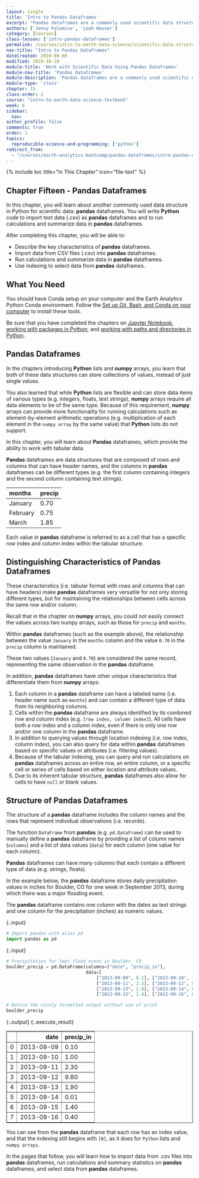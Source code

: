 ```yaml
---
layout: single
title: 'Intro to Pandas Dataframes'
excerpt: "Pandas dataframes are a commonly used scientific data structure in Python that store tabular data using rows and columns with headers. Learn about the key characteristics of pandas dataframes that make them a useful data structure for storing and working with labeled scientific datasets."
authors: ['Jenny Palomino', 'Leah Wasser']
category: [courses]
class-lesson: ['intro-pandas-dataframes']
permalink: /courses/intro-to-earth-data-science/scientific-data-structures-python/pandas-dataframes/
nav-title: "Intro to Pandas Dataframes"
dateCreated: 2019-09-06
modified: 2019-10-10
module-title: 'Work with Scientific Data Using Pandas Dataframes'
module-nav-title: 'Pandas Dataframes'
module-description: 'Pandas dataframes are a commonly used scientific data structure in Python that store tabular data using rows and columns with headers. Learn how to import data into pandas dataframes and how to run calculations, summarize, and select data from pandas dataframes.'
module-type: 'class'
chapter: 15
class-order: 2
course: "intro-to-earth-data-science-textbook"
week: 6
sidebar:
  nav:
author_profile: false
comments: true
order: 1
topics:
  reproducible-science-and-programming: ['python']
redirect_from:
  - "/courses/earth-analytics-bootcamp/pandas-dataframes/intro-pandas-dataframes/"
---
```

{% include toc title="In This Chapter" icon="file-text" %}

<div class='notice--success' markdown="1">

## <i class="fa fa-ship" aria-hidden="true"></i> Chapter Fifteen - Pandas Dataframes

In this chapter, you will learn about another commonly used data structure in Python for scientific data: **pandas** dataframes. You will write **Python** code to import text data (.csv) as **pandas** dataframes and to run calculations and summarize data in **pandas** dataframes.

After completing this chapter, you will be able to:

* Describe the key characteristics of **pandas** dataframes.
* Import data from CSV files (.csv) into **pandas** dataframes.
* Run calculations and summarize data in **pandas** dataframes.
* Use indexing to select data from **pandas** dataframes.


## <i class="fa fa-check-square-o fa-2" aria-hidden="true"></i> What You Need

You should have Conda setup on your computer and the Earth Analytics Python Conda environment. Follow the <a href="{{ site.url }}/workshops/setup-earth-analytics-python/setup-git-bash-conda/">Set up Git, Bash, and Conda on your computer</a> to install these tools.

Be sure that you have completed the chapters on <a href="{{ site.url }}/courses/intro-to-earth-data-science/open-reproducible-science/jupyter-python/">Jupyter Notebook</a>, <a href="{{ site.url }}/courses/intro-to-earth-data-science/python-code-fundamentals/use-python-packages/">working with packages in Python</a>, and <a href="{{ site.url }}/courses/intro-to-earth-data-science/python-code-fundamentals/work-with-files-directories-paths-in-python/">working with paths and directories in Python</a>.

</div>


## Pandas Dataframes

In the chapters introducing **Python** lists and **numpy** arrays, you learn that both of these data structures can store collections of values, instead of just single values. 

You also learned that while **Python** lists are flexible and can store data items of various types (e.g. integers, floats, text strings), **numpy** arrays require all data elements to be of the same type. Because of this requirement, **numpy** arrays can provide more functionality for running calculations such as element-by-element arithmetic operations (e.g. multiplication of each element in the `numpy array` by the same value) that **Python** lists do not support.  

In this chapter, you will learn about **Pandas** dataframes, which provide the ability to work with tabular data. 

**Pandas** dataframes are data structures that are composed of rows and columns that can have header names, and the columns in **pandas** dataframes can be different types (e.g. the first column containing integers and the second column containing text strings). 


| months          |  precip |
|:----------------|:--------|
| January         | 0.70    |
| February        | 0.75    |
| March           | 1.85    |  

Each value in **pandas** dataframe is referred to as a cell that has a specific row index and column index within the tabular structure. 


## Distinguishing Characteristics of Pandas Dataframes

These characteristics (i.e. tabular format with rows and columns that can have headers) make **pandas** dataframes very versatile for not only storing different types, but for maintaining the relationships between cells across the same row and/or column. 

Recall that in the chapter on **numpy** arrays, you could not easily connect the values across two numpy arrays, such as those for `precip` and `months`. 

Within **pandas** dataframes (such as the example above), the relationship between the value `January` in the `months` column and the value `0.70` in the `precip` column is maintained. 

These two values (`January` and `0.70`) are considered the same record, representing the same observation in the **pandas** dataframe.

In addition, **pandas** dataframes have other unique characteristics that differentiate them from **numpy** arrays:

1. Each column in a **pandas** dataframe can have a labeled name (i.e. header name such as `months`) and can contain a different type of data from its neighboring columns. 
2. Cells within the **pandas** dataframe are always identified by its combined row and column index (e.g. `[row index, column index]`). All cells have both a row index and a column index, even if there is only one row and/or one column in the **pandas** dataframe.
3. In addition to querying values through location indexing (i.e. row index, column index), you can also query for data within **pandas** dataframes based on specific values or attributes (i.e. filtering values). 
4. Because of the tabular indexing, you can query and run calculations on **pandas** dataframes across an entire row, an entire column, or a specific cell or series of cells based on either location and attribute values. 
5. Due to its inherent tabular structure, **pandas** dataframes also allow for cells to have `null` or blank values.


## Structure of Pandas Dataframes

The structure of a **pandas** dataframe includes the column names and the rows that represent individual observations (i.e. records).  

The function `DataFrame` from **pandas** (e.g. `pd.DataFrame`) can be used to manually define a **pandas** dataframe by providing a list of column names (`columns`) and a list of data values (`data`) for each column (one value for each column). 

**Pandas** dataframes can have many columns that each contain a different type of data (e.g. strings, floats). 

In the example below, the **pandas** dataframe stores daily precipitation values in inches for Boulder, CO for one week in September 2013, during which there was a major flooding event. 

The **pandas** dataframe contains one column with the dates as text strings and one column for the precipitation (inches) as numeric values.

{:.input}
```python
# Import pandas with alias pd
import pandas as pd
```

{:.input}
```python
# Precipitation for Sept flood event in Boulder, CO
boulder_precip = pd.DataFrame(columns=["date", "precip_in"],
                              data=[
                                  ["2013-09-09", 0.1], ["2013-09-10", 1.0],
                                  ["2013-09-11", 2.3], ["2013-09-12", 9.8],
                                  ["2013-09-13", 1.9], ["2013-09-14", 0.01],
                                  ["2013-09-15", 1.4], ["2013-09-16", 0.4]])

# Notice the nicely formatted output without use of print
boulder_precip
```

{:.output}
{:.execute_result}



<div>
<style scoped>
    .dataframe tbody tr th:only-of-type {
        vertical-align: middle;
    }

    .dataframe tbody tr th {
        vertical-align: top;
    }

    .dataframe thead th {
        text-align: right;
    }
</style>
<table border="1" class="dataframe">
  <thead>
    <tr style="text-align: right;">
      <th></th>
      <th>date</th>
      <th>precip_in</th>
    </tr>
  </thead>
  <tbody>
    <tr>
      <td>0</td>
      <td>2013-09-09</td>
      <td>0.10</td>
    </tr>
    <tr>
      <td>1</td>
      <td>2013-09-10</td>
      <td>1.00</td>
    </tr>
    <tr>
      <td>2</td>
      <td>2013-09-11</td>
      <td>2.30</td>
    </tr>
    <tr>
      <td>3</td>
      <td>2013-09-12</td>
      <td>9.80</td>
    </tr>
    <tr>
      <td>4</td>
      <td>2013-09-13</td>
      <td>1.90</td>
    </tr>
    <tr>
      <td>5</td>
      <td>2013-09-14</td>
      <td>0.01</td>
    </tr>
    <tr>
      <td>6</td>
      <td>2013-09-15</td>
      <td>1.40</td>
    </tr>
    <tr>
      <td>7</td>
      <td>2013-09-16</td>
      <td>0.40</td>
    </tr>
  </tbody>
</table>
</div>





You can see from the **pandas** dataframe that each row has an index value, and that the indexing still begins with `[0]`, as it does for `Python` lists and `numpy arrays`. 

In the pages that follow, you will learn how to import data from .csv files into **pandas** dataframes, run calculations and summary statistics on **pandas** dataframes, and select data from **pandas** dataframes.
